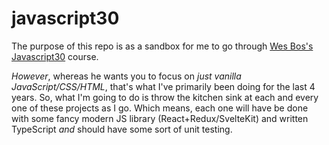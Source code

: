 # javascript30

The purpose of this repo is as a sandbox for me to go through [Wes Bos's Javascript30](https://javascript30.com/) course.

_However_, whereas he wants you to focus on _just vanilla JavaScript/CSS/HTML_, that's what I've primarily been doing for the last 4 years. So, what I'm going to do is throw the kitchen sink at each and every one of these projects as I go. Which means, each one will have be done with some fancy modern JS library (React+Redux/SvelteKit) and written TypeScript _and_ should have some sort of unit testing.
